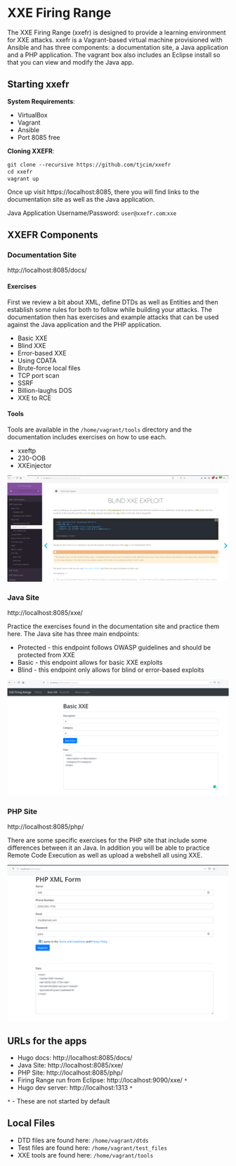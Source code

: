 # XXE Firing Range

The XXE Firing Range (xxefr) is designed to provide a learning environment for XXE attacks. xxefr is a Vagrant-based virtual machine provisioned with Ansible and has three components: a documentation site, a Java application and a PHP application. The vagrant box also includes an Eclipse install so that you can view and modify the Java app.

## Starting xxefr

**System Requirements**:

* VirtualBox
* Vagrant
* Ansible
* Port 8085 free

**Cloning XXEFR**:

```
git clone --recursive https://github.com/tjcim/xxefr
cd xxefr
vagrant up
```

Once up visit https://localhost:8085, there you will find links to the documentation site as well as the Java application.

Java Application Username/Password: `user@xxefr.com`:`xxe`

## XXEFR Components

### Documentation Site

http://localhost:8085/docs/

#### Exercises

First we review a bit about XML, define DTDs as well as Entities and then establish some rules for both to follow while building your attacks. The documentation then has exercises and example attacks that can be used against the Java application and the PHP application.

* Basic XXE
* Blind XXE
* Error-based XXE
* Using CDATA
* Brute-force local files
* TCP port scan
* SSRF
* Billion-laughs DOS
* XXE to RCE

#### Tools

Tools are available in the `/home/vagrant/tools` directory and the documentation includes exercises on how to use each.

* xxeftp
* 230-OOB
* XXEinjector

![](img/docs.png)

### Java Site

http://localhost:8085/xxe/

Practice the exercises found in the documentation site and practice them here. The Java site has three main endpoints:

* Protected - this endpoint follows OWASP guidelines and should be protected from XXE
* Basic - this endpoint allows for basic XXE exploits
* Blind - this endpoint only allows for blind or error-based exploits

![](img/java.png)

### PHP Site

http://localhost:8085/php/

There are some specific exercises for the PHP site that include some differences between it an Java. In addition you will be able to practice Remote Code Execution as well as upload a webshell all using XXE.

![](img/php.png)


## URLs for the apps

* Hugo docs: http://localhost:8085/docs/
* Java Site: http://localhost:8085/xxe/
* PHP Site: http://localhost:8085/php/
* Firing Range run from Eclipse: http://localhost:9090/xxe/ `*`
* Hugo dev server: http://localhost:1313 `*`

`*` - These are not started by default

## Local Files

* DTD files are found here: `/home/vagrant/dtds`
* Test files are found here: `/home/vagrant/test_files`
* XXE tools are found here: `/home/vagrant/tools`
